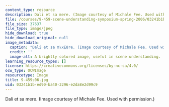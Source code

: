 ```yaml
---
content_type: resource
description: Dali et sa mere. (Image courtesy of Michale Fee. Used with permission.)
file: /courses/9-459-scene-understanding-symposium-spring-2006/03241b1bed90ba403296e2da8e2d99c9_9-459s06.jpg
file_size: 37637
file_type: image/jpeg
hide_download: true
hide_download_original: null
image_metadata:
  caption: "Dali et sa m\xE8re. (Image courtesy of Michale Fee. Used with permission.)"
  credit: ''
  image-alt: A brightly colored image, useful in scene understanding.
learning_resource_types: []
license: https://creativecommons.org/licenses/by-nc-sa/4.0/
ocw_type: OCWImage
resourcetype: Image
title: 9-459s06.jpg
uid: 03241b1b-ed90-ba40-3296-e2da8e2d99c9
---
```

Dali et sa mere. (Image courtesy of Michale Fee. Used with permission.)